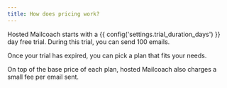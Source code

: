 ```yaml
---
title: How does pricing work?
---
```


Hosted Mailcoach starts with a {{ config('settings.trial_duration_days') }} day free trial. During this trial, you can send 100 emails.

<!-- Change to {{ number_format(config('settings.max_trial_sends'), 0) }} after launch -->

Once your trial has expired, you can pick a plan that fits your needs.

On top of the base price of each plan, hosted Mailcoach also charges a small fee per email sent.

<!-- @todo: Link to pricing calculator? -->
